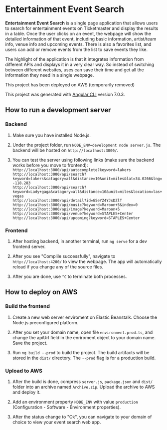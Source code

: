 # Entertainment Event Search

**Entertainment Event Search** is a single page application that allows users to search for entertainment events on Ticketmaster and display the results in a table. Once the user clicks on an event, the webpage will show the detailed information of that event, including basic information, artist/team info, venue info and upcoming events. There is also a favorites list, and users can add or remove events from the list to save events they like.

The highlight of the application is that it integrates information from different APIs and displays it in a very clear way. So instead of switching between different websites, uses can save their time and get all the information they need in a single webpage.

This project has been deployed on AWS (temporarily removed)

This project was generated with [Angular CLI](https://github.com/angular/angular-cli) version 7.0.3.

## How to run a development server

### Backend

1. Make sure you have installed Node.js.

2. Under the project folder, run `NODE_ENV=development node server.js`. The backend will be hosted on `http://localhost:3000/`.

3. You can test the server using following links (make sure the backend works before you move to frontend):  
   `http://localhost:3000/api/autocomplete?keyword=lakers`  
   `http://localhost:3000/api/search?keyword=lakers&catagory=all&distance=10&unit=miles&lat=34.0266&lng=-118.283`  
   `http://localhost:3000/api/search?keyword=Lady+gaga&catagory=all&distance=10&unit=miles&location=las+vegas`  
   `http://localhost:3000/api/detail?id=G5eYZ4YJsDZlT`  
   `http://localhost:3000/api/music?keyword=Maroon+5&index=0`  
   `http://localhost:3000/api/image?keyword=Maroon+5`  
   `http://localhost:3000/api/venue?keyword=STAPLES+Center`  
   `http://localhost:3000/api/upcoming?keyword=STAPLES+Center`

### Frontend

1. After hosting backend, in another terminal, run `ng serve` for a dev frontend server.

2. After you see "Complile successfully", navigate to `http://localhost:4200/` to view the webpage. The app will automatically reload if you change any of the source files.

3. After you are done, use `^C` to terminate both processes.

## How to deploy on AWS

### Build the frontend

1. Create a new web server enviroment on Elastic Beanstalk. Choose the Node.js preconfigured platform.

2. After you set your domain name, open file `environment.prod.ts`, and change the apiUrl field in the enriroment object to your domain name. Save the project.

3. Run `ng build --prod` to build the project. The build artifacts will be stored in the `dist/` directory. The `--prod` flag is for a production build.

### Upload to AWS

1. After the build is done, compress `server.js`, `package.json` and `dist/` folder into an archive named `Archive.zip`. Upload the archive to AWS and deploy it.

2. Add an environment property `NODE_ENV` with value `production` (Configuration - Software - Environment properties).

3. After the status change to "Ok", you can navigate to your domain of choice to view your event search web app.
